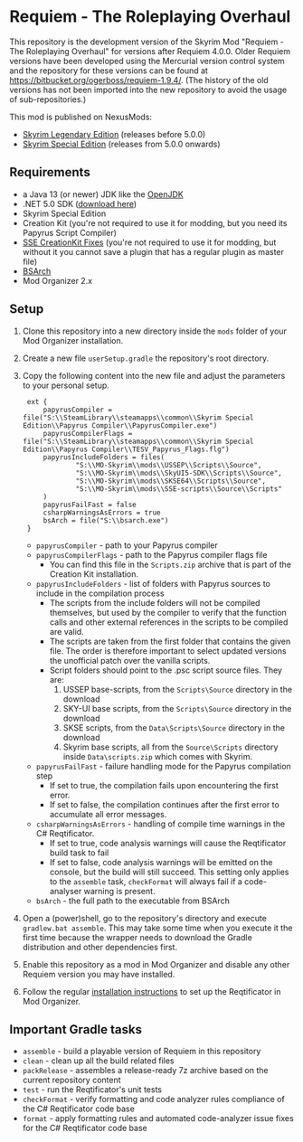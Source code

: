 # Requiem - The Roleplaying Overhaul

This repository is the development version of the Skyrim Mod "Requiem - The Roleplaying Overhaul" for versions after Requiem 4.0.0. Older Requiem versions have been developed using the Mercurial version control system and the repository for these versions can be found at https://bitbucket.org/ogerboss/requiem-1.9.4/. (The history of the old versions has not been imported into the new repository to avoid the usage of sub-repositories.)

This mod is published on NexusMods:

* [Skyrim Legendary Edition](https://www.nexusmods.com/skyrim/mods/19281) (releases before 5.0.0)
* [Skyrim Special Edition](https://www.nexusmods.com/skyrimspecialedition/mods/60888) (releases from 5.0.0 onwards)

## Requirements

* a Java 13 (or newer) JDK like the [OpenJDK](https://jdk.java.net/)
* .NET 5.0 SDK ([download here](https://dotnet.microsoft.com/download))
* Skyrim Special Edition
* Creation Kit (you're not required to use it for modding, but you need its Papyrus Script Compiler)
* [SSE CreationKit Fixes](https://www.nexusmods.com/skyrimspecialedition/mods/20061) (you're not required to use it for modding, but without it you cannot save a plugin that has a regular plugin as master file)
* [BSArch](https://www.nexusmods.com/newvegas/mods/64745)
* Mod Organizer 2.x

## Setup

1. Clone this repository into a new directory inside the `mods` folder of your Mod Organizer installation.
2. Create a new file `userSetup.gradle` the repository's root directory.
3. Copy the following content into the new file and adjust the parameters to your personal setup.

        ext {
            papyrusCompiler = file("S:\\SteamLibrary\\steamapps\\common\\Skyrim Special Edition\\Papyrus Compiler\\PapyrusCompiler.exe")
            papyrusCompilerFlags = file("S:\\SteamLibrary\\steamapps\\common\\Skyrim Special Edition\\Papyrus Compiler\\TESV_Papyrus_Flags.flg")
            papyrusIncludeFolders = files(
                    "S:\\MO-Skyrim\\mods\\USSEP\\Scripts\\Source",
                    "S:\\MO-Skyrim\\mods\\SkyUI5-SDK\\Scripts\\Source",
                    "S:\\MO-Skyrim\\mods\\SKSE64\\Scripts\\Source",
                    "S:\\MO-Skyrim\\mods\\SSE-scripts\\Source\\Scripts"
            )
            papyrusFailFast = false
            csharpWarningsAsErrors = true
            bsArch = file("S:\\bsarch.exe")
        }

    * `papyrusCompiler` - path to your Papyrus compiler
    * `papyrusCompilerFlags` - path to the Papyrus compiler flags file
        * You can find this file in the `Scripts.zip` archive that is part of the Creation Kit installation.
    * `papyrusIncludeFolders` - list of folders with Papyrus sources to include in the compilation process
        * The scripts from the include folders will not be compiled themselves, but used by the compiler to verify that the function calls and other external references in the scripts to be compiled are valid.
        * The scripts are taken from the first folder that contains the given file. The order is therefore important to select updated versions the unofficial patch over the vanilla scripts.
        * Script folders should point to the .psc script source files. They are:
            1. USSEP base-scripts, from the `Scripts\Source` directory in the download
            2. SKY-UI base scripts, from the `Scripts\Source` directory in the download
            3. SKSE scripts, from the `Data\Scripts\Source` directory in the download
            4. Skyrim base scripts, all from the `Source\Scripts` directory inside `Data\scripts.zip` which comes with Skyrim.
    * `papyrusFailFast` - failure handling mode for the Papyrus compilation step
        * If set to true, the compilation fails upon encountering the first error.
        * If set to false, the compilation continues after the first error to accumulate all error messages.
    * `csharpWarningsAsErrors` - handling of compile time warnings in the C# Reqtificator.
        * If set to true, code analysis warnings will cause the Reqtificator build task to fail
        * If set to false, code analysis warnings will be emitted on the console, but the build will still succeed. This setting only applies to the `assemble` task, `checkFormat` will always fail if a code-analyser warning is
        present.
    * `bsArch` - the full path to the executable from BSArch

4. Open a (power)shell, go to the repository's directory and execute `gradlew.bat assemble`. This may take some time when you execute it the first time because the wrapper needs to download the Gradle distribution and other dependencies first.
5. Enable this repository as a mod in Mod Organizer and disable any other Requiem version you may have installed.
6. Follow the regular [installation instructions](../../Installing-Requiem-with-Mod-Organizer-2) to set
up the Reqtificator in Mod Organizer.

## Important Gradle tasks

* `assemble` - build a playable version of Requiem in this repository
* `clean` - clean up all the build related files
* `packRelease` - assembles a release-ready 7z archive based on the current repository content
* `test` - run the Reqtificator's unit tests
* `checkFormat` - verify formatting and code analyzer rules compliance of the C# Reqtificator code base
* `format` - apply formatting rules and automated code-analyzer issue fixes for the C# Reqtificator code base
